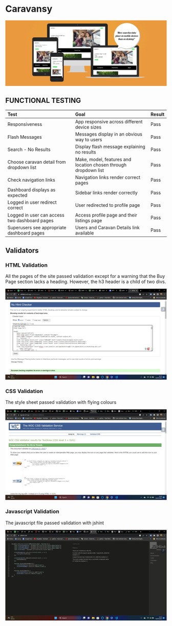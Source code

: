 # Caravansy

![Image showing the Caravansy website on various devices](/static/readme-images/testing/responsive-home-screen.webp "Caravansy")

## FUNCTIONAL TESTING

| Test| Goal | Result |
| :--- | :--- | :--- |
| Responsiveness | App responsive across different device sizes | Pass |
| Flash Messages | Messages display in an obvious way to users | Pass |
| Search - No Results | Display flash message explaining no results | Pass |
| Choose caravan detail from dropdown list | Make, model, features and location chosen through dropdown list | Pass |
| Check navigation links | Navigation links render correct pages | Pass |
| Dashboard displays as expected | Sidebar links render correctly | Pass |
| Logged in user redirect correct | User redirected to profile page | Pass |
| Logged in user can access two dashboard pages | Access profile page and their listings page | Pass |
| Superusers see appropriate dashboard pages | Users and Caravan Details link available | Pass |

## Validators

### HTML Validation
All the pages of the site passed validation except for a warning that the Buy Page section lacks a heading. However, the h3 header is a child of two divs.

![HTML Validation](/static/readme-images/testing/html-validation.webp "HTML Validation")

### CSS Validation
The style sheet passed validation with flying colours

![CSS Validation](/static/readme-images/testing/css-validation.webp "CSS Validation")

### Javascript Validation
The javascript file passed validation with jshint

![Javascript Validation](/static/readme-images/testing/jshint-validation.webp "Javascript Validation")


